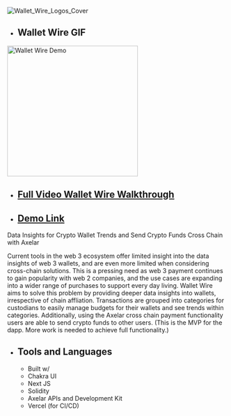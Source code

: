 ![Wallet_Wire_Logos_Cover](https://user-images.githubusercontent.com/100870737/195976418-6315da2c-c06d-499f-bd8a-f76aa5741e46.png)
* ## Wallet Wire GIF

<img src="https://user-images.githubusercontent.com/100870737/195983592-c3547521-425a-4cf4-be54-8fe313df4672.gif" alt="Wallet Wire Demo" title="Wallet Wire Showcase Gif" width="300"/>

* ## [Full Video Wallet Wire Walkthrough](https://www.loom.com/share/b5692b19ad55495690c36c1f2a5c6493)

* ## [Demo Link](https://walletwire.vercel.app/dashboard)



Data Insights for Crypto Wallet Trends and Send Crypto Funds Cross Chain with Axelar

Current tools in the web 3 ecosystem offer limited insight into the data insights of web 3 wallets, and are even more limited when considering cross-chain solutions. This is a pressing need as web 3 payment continues to gain popularity with web 2 companies, and the use cases are expanding into a wider range of purchases to support every day living. Wallet Wire aims to solve this problem by providing deeper data insights into wallets, irrespective of chain affliation. Transactions are grouped into categories for custodians to easily manage budgets for their wallets and see trends within categories. Additionally, using the Axelar cross chain payment functionality users are able to send crypto funds to other users. (This is the MVP for the dapp. More work is needed to achieve full functionality.)

 *  ## Tools and Languages
    * Built w/ 
    * Chakra UI
    * Next JS
    * Solidity
    * Axelar APIs and Development Kit
    * Vercel (for CI/CD)
